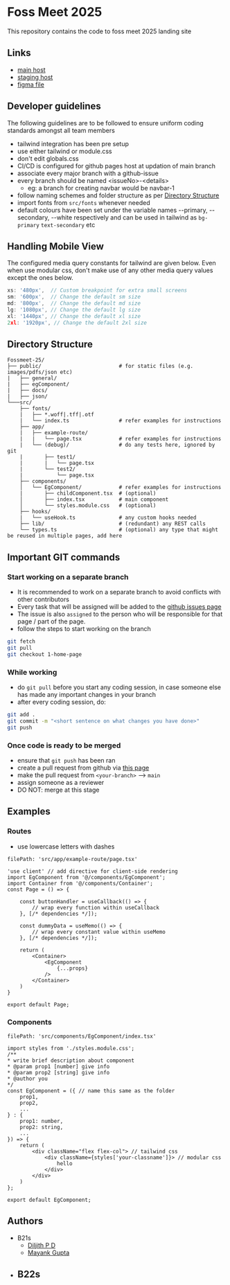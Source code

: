 # Foss Meet 2025
This repository contains the code to foss meet 2025 landing site

## Links
- [main host](https://fossmeet.net/)
- [staging host](https://fosscellnitcalicut.github.io/Fossmeet-25/)
- [figma file](https://www.figma.com/design/6v0d6EG9hlWVg0hhuVWWfm/FOSSMeet'25?node-id=26-2&p=f&t=isZzfiCwc06CCVh9-0)

## Developer guidelines
The following guidelines are to be followed to ensure uniform coding standards amongst all team members
- tailwind integration has been pre setup
- use either tailwind or module.css 
- don't edit globals.css
- CI/CD is configured for github pages host at updation of main branch
- associate every major branch with a github-issue
- every branch should be named &lt;issueNo&gt;-&lt;details&gt;
    - eg: a branch for creating navbar would be navbar-1
- follow naming schemes and folder structure as per [Directory Structure](#directory-structure)
- import fonts from `src/fonts` whenever needed
- default colours have been set under the variable names --primary, --secondary, --white respectively and can be used in tailwind as `bg-primary` `text-secondary` etc 




## Handling Mobile View
The configured media query constants for tailwind are given below. Even when use modular css, don't make use of any other media query values except the ones below.
```js
xs: '480px',  // Custom breakpoint for extra small screens
sm: '600px',  // Change the default sm size
md: '800px',  // Change the default md size
lg: '1080px', // Change the default lg size
xl: '1440px', // Change the default xl size
2xl: '1920px', // Change the default 2xl size
```


## Directory Structure
```plaintext
Fossmeet-25/
├── public/                         # for static files (e.g. images/pdfs/json etc)                     
|   ├── general/
|   ├── egComponent/
|   ├── docs/
|   ├── json/
└───src/
    ├── fonts/
    |   ├── *.woff|.tff|.otf
    |   └── index.ts                # refer examples for instructions
    ├── app/
    |   ├── example-route/
    |   |   └── page.tsx            # refer examples for instructions
    |   └── (debug)/                # do any tests here, ignored by git
    |       ├── test1/
    |       |   └── page.tsx
    |       └── test2/
    |           └── page.tsx
    ├── components/
    │   └── EgComponent/            # refer examples for instructions
    |       ├── childComponent.tsx  # (optional) 
    │       ├── index.tsx           # main component
    │       └── styles.module.css   # (optional)
    ├── hooks/
    |   └── useHook.ts              # any custom hooks needed
    ├── lib/                        # (redundant) any REST calls
    └── types.ts                    # (optional) any type that might be reused in multiple pages, add here
```
 
## Important GIT commands

### Start working on a separate branch
- It is recommended to work on a separate branch to avoid conflicts with other contributors
- Every task that will be assigned will be added to the [github issues page](https://github.com/FOSSCellNITCalicut/Fossmeet-25/issues)
- The issue is also `assigned` to the person who will be responsible for that page / part of the page.
- follow the steps to start working on the branch
```bash
git fetch
git pull
git checkout 1-home-page
```

### While working
- do `git pull` before you start any coding session, in case someone else has made any important changes in your branch
- after every coding session, do:
```bash
git add .
git commit -m "<short sentence on what changes you have done>"
git push
```

### Once code is ready to be merged
- ensure that `git push` has been ran 
- create a pull request from github via [this page](https://github.com/FOSSCellNITCalicut/Fossmeet-25/pulls)
- make the pull request from `<your-branch>` --> `main`
- assign someone as a reviewer
- DO NOT: merge at this stage


## Examples

### Routes
- use lowercase letters with dashes
```tsx
filePath: 'src/app/example-route/page.tsx'

'use client' // add directive for client-side rendering
import EgComponent from '@/components/EgComponent';
import Container from '@/components/Container';
const Page = () => {

    const buttonHandler = useCallback(() => {
        // wrap every function within useCallback
    }, [/* dependencies */]);

    const dummyData = useMemo(() => {
        // wrap every constant value within useMemo
    }, [/* dependencies */]);

    return (
        <Container>
            <EgComponent 
                {...props}
            />
        </Container>
    )
}

export default Page;
```

### Components
```tsx
filePath: 'src/components/EgComponent/index.tsx'

import styles from './styles.module.css';
/**
* write brief description about component
* @param prop1 [number] give info
* @param prop2 [string] give info
* @author you
*/
const EgComponent = ({ // name this same as the folder
    prop1,
    prop2,
    ...
} : {
    prop1: number,
    prop2: string,
    ...
}) => {
    return (
        <div className="flex flex-col"> // tailwind css
            <div className={styles['your-classname']}> // modular css
                hello
            </div>
        </div>
    )
};

export default EgComponent;
```

## Authors
- B21s
    - [Diljith P D](https://github.com/th3bossc/)
    - [Mayank Gupta](https://github.com/71203mayank)
- B22s
    - 